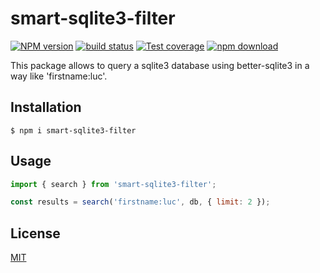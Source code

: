 # smart-sqlite3-filter

[![NPM version][npm-image]][npm-url]
[![build status][ci-image]][ci-url]
[![Test coverage][codecov-image]][codecov-url]
[![npm download][download-image]][download-url]

This package allows to query a sqlite3 database using better-sqlite3 in a way like 'firstname:luc'.

## Installation

`$ npm i smart-sqlite3-filter`

## Usage

```js
import { search } from 'smart-sqlite3-filter';

const results = search('firstname:luc', db, { limit: 2 });
```

## License

[MIT](./LICENSE)

[npm-image]: https://img.shields.io/npm/v/smart-sqlite3-filter.svg
[npm-url]: https://www.npmjs.com/package/smart-sqlite3-filter
[ci-image]: https://github.com/cheminfo/smart-sqlite3-filter/workflows/Node.js%20CI/badge.svg?branch=main
[ci-url]: https://github.com/cheminfo/smart-sqlite3-filter/actions?query=workflow%3A%22Node.js+CI%22
[codecov-image]: https://img.shields.io/codecov/c/github/cheminfo/smart-sqlite3-filter.svg
[codecov-url]: https://codecov.io/gh/cheminfo/smart-sqlite3-filter
[download-image]: https://img.shields.io/npm/dm/smart-sqlite3-filter.svg
[download-url]: https://www.npmjs.com/package/smart-sqlite3-filter
